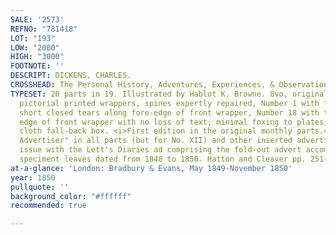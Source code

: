 ```yaml
---
SALE: '2573'
REFNO: "781418"
LOT: "193"
LOW: "2000"
HIGH: "3000"
FOOTNOTE: ''
DESCRIPT: DICKENS, CHARLES.
CROSSHEAD: The Personal History, Adventures, Experiences, & Observation of David Copperfield.
TYPESET: 20 parts in 19. Illustrated by Hablot K. Browne. 8vo, original blue-green
  pictorial printed wrappers, spines expertly repaired, Number 1 with few marginal
  short closed tears along fore-edge of front wrapper, Number 18 with tear at top
  edge of front wrapper with no loss of text; minimal foxing to plates; housed in
  cloth fall-back box. <i>First edition in the original monthly parts.</i> The "Copperfield
  Advertiser" in all parts (but for No. XII) and other inserted advertisements. Early
  issue with the Lett's Diaries ad comprising the fold-out advert accompanied by 6
  speciment leaves dated from 1848 to 1850. Hatton and Cleaver pp. 251-272.
at-a-glance: 'London: Bradbury & Evans, May 1849-November 1850'
year: 1850
pullquote: ''
background_color: "#ffffff"
recommended: true

---
```

